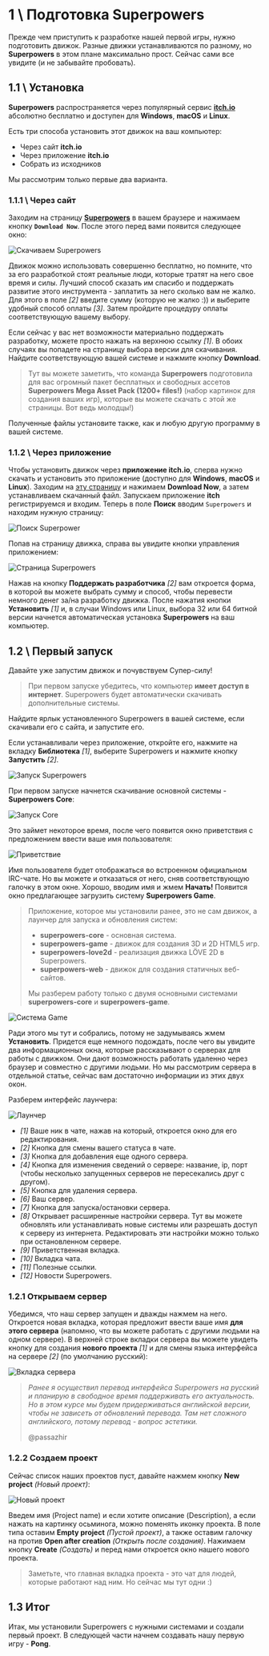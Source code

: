 # 1 \ Подготовка Superpowers

Прежде чем приступить к разработке нашей первой игры, нужно подготовить движок. Разные движки устанавливаются по разному, но **Superpowers** в этом плане максимально прост. Сейчас сами все увидите (и не забывайте пробовать).

## 1.1 \ Установка

**Superpowers** распространяется через популярный сервис [**itch.io**](https://itch.io/) абсолютно бесплатно и доступен для **Windows**, **macOS** и **Linux**.

Есть три способа установить этот движок на ваш компьютер:

- Через сайт **itch.io**
- Через приложение **itch.io**
- Собрать из исходников

Мы рассмотрим только первые два варианта.

### 1.1.1 \ Через сайт

Заходим на страницу [**Superpowers**](https://sparklinlabs.itch.io/superpowers) в вашем браузере и нажимаем кнопку **``Download Now``**. После этого перед вами появится следующее окно:

![Скачиваем Superpowers](img/01.png)

Движок можно использовать совершенно бесплатно, но помните, что за его разработкой стоят реальные люди, которые тратят на него свое время и силы. Лучший способ сказать им спасибо и поддержать развитие этого инструмента - заплатить за него сколько вам не жалко. Для этого в поле _[2]_ введите сумму (которую не жалко :)) и выберите удобный способ оплаты _[3]_. Затем пройдите процедуру оплаты соответствующую вашему выбору.

Если сейчас у вас нет возможности материально поддержать разработку, можете просто нажать на верхнюю ссылку _[1]_. В обоих случаях вы попадете на страницу выбора версии для скачивания. Найдите соответствующую вашей системе и нажмите кнопку **Download**.

> Тут вы можете заметить, что команда **Superpowers** подготовила для вас огромный пакет бесплатных и свободных ассетов **Superpowers Mega Asset Pack (1200+ files!)** (набор картинок для создания ваших игр), которые вы можете скачать с этой же страницы. Вот ведь молодцы!)

Полученные файлы установите также, как и любую другую программу в вашей системе.

### 1.1.2 \ Через приложение

Чтобы установить движок через **приложение itch.io**, сперва нужно скачать и установить это приложение (доступно для **Windows**, **macOS** и **Linux**). Заходим на [эту страницу](https://itch.io/app) и нажимаем **Download Now**, а затем устанавливаем скачанный файл. Запускаем приложение **itch** регистрируемся и входим. Теперь в поле **Поиск** вводим ``Superpowers`` и находим нужную страницу:

![Поиск Superpower](img/02.png)

Попав на страницу движка, справа вы увидите кнопки управления приложением:

![Страница Superpowers](img/03.png)

Нажав на кнопку **Поддержать разработчика** _[2]_ вам откроется форма, в которой вы можете выбрать сумму и способ, чтобы перевести немного денег за/на разработку движка. После нажатия кнопки **Установить** _[1]_ и, в случаи Windows или Linux, выбора 32 или 64 битной версии начнется автоматическая установка **Superpowers** на ваш компьютер.

## 1.2 \ Первый запуск

Давайте уже запустим движок и почувствуем Супер-силу!

> При первом запуске убедитесь, что компьютер **имеет доступ в интернет**. Superpowers будет автоматически скачивать дополнительные системы. 

Найдите ярлык установленного Superpowers в вашей системе, если скачивали его с сайта, и запустите его.

Если устанавливали через приложение, откройте его, нажмите на вкладку **Библиотека** _[1]_, выберите Superpowers и нажмите кнопку **Запустить** _[2]_.

![Запуск Superpowers](img/04.png)

При первом запуске начнется скачивание основной системы - **Superpowers Core**:

![Запуск Core](img/05.png)

Это займет некоторое время, после чего появится окно приветствия с предложением ввести ваше имя пользователя:

![Приветствие](img/06.png)

Имя пользователя будет отображаться во встроенном официальном IRC-чате. Но вы можете и отказаться от него, сняв соответствующую галочку в этом окне. Хорошо, вводим имя и жмем **Начать!** Появится окно предлагающее загрузить систему **Superpowers Game**.

> Приложение, которое мы установили ранее, это не сам движок, а лаунчер для запуска и обновления систем:
> - **superpowers-core** - основная система.
> - **superpowers-game** - движок для создания 3D и 2D HTML5 игр.
> - **superpowers-love2d** - реализация движка LÖVE 2D в Superpowers.
> - **superpowers-web** - движок для создания статичных веб-сайтов.
> 
> Мы разберем работу только с двумя основными системами **superpowers-core** и **superpowers-game**.

![Система Game](img/07.png)

Ради этого мы тут и собрались, потому не задумываясь жмем **Установить**. Придется еще немного подождать, после чего вы увидите два информационных окна, которые рассказывают о серверах для работы с движком. Они дают возможность работать удаленно через браузер и совместно с другими людьми. Но мы рассмотрим сервера в отдельной статье, сейчас вам достаточно информации из этих двух окон.

Разберем интерфейс лаунчера:

![Лаунчер](img/08.png)

- _[1]_ Ваше ник в чате, нажав на который, откроется окно для его редактирования.
- _[2]_ Кнопка для смены вашего статуса в чате.
- _[3]_ Кнопка для добавления еще одного сервера.
- _[4]_ Кнопка для изменения сведений о сервере: название, ip, порт (чтобы несколько запущенных серверов не пересекались друг с другом).
- _[5]_ Кнопка для удаления сервера.
- _[6]_ Ваш сервер.
- _[7]_ Кнопка для запуска/остановки сервера.
- _[8]_ Открывает расширенные настройки сервера. Тут вы можете обновлять или устанавливать новые системы или разрешать доступ к серверу из интернета. Редактировать эти настройки можно только при остановленном сервере.
- _[9]_ Приветственная вкладка.
- _[10]_ Вкладка чата.
- _[11]_ Полезные ссылки.
- _[12]_ Новости Superpowers.

### 1.2.1 Открываем сервер

Убедимся, что наш сервер запущен и дважды нажмем на него. Откроется новая вкладка, которая предложит ввести ваше имя **для этого сервера** (напомню, что вы можете работать с другими людьми на одном сервере). В верхней строке вкладки сервера вы можете увидеть кнопку для создания **нового проекта** _[1]_ и для смены языка интерфейса на сервере _[2]_ (по умолчанию русский):

![Вкладка сервера](img/09.png)

> _Ранее я осуществил перевод интерфейса Superpowers на русский и планирую в свободное время поддерживать его актуальность. Но в этом курсе мы будем придерживаться английской версии, чтобы не зависеть от обновлений перевода. Там нет сложного английского, потому перевод - вопрос эстетики._
>
> @passazhir

### 1.2.2 Создаем проект

Сейчас список наших проектов пуст, давайте нажмем кнопку **New project** _(Новый проект)_:

![Новый проект](img/10.png)

Введем имя (Project name) и если хотите описание (Description), а если нажать на картинку осьминога, можно поменять иконку проекта. В поле типа оставим **Empty project** _(Пустой проект)_, а также оставим галочку на против **Open after creation** _(Открыть после создания)_. Нажимаем кнопку **Create** _(Создать)_ и перед нами откроется окно нашего нового проекта.

> Заметьте, что главная вкладка проекта - это чат для людей, которые работают над ним. Но сейчас мы тут одни :)

## 1.3 Итог

Итак, мы установили Superpowers с нужными системами и создали первый проект. В следующей части начнем создавать нашу первую игру - **Pong**.
